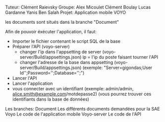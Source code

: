 Tuteur:
Clément Raievsky
Groupe:
Alex Micoulet
Clément Boulay 
Lucas Gardanne
Yanis Ben Salah
Projet: Application mobile VOYO

les documents sont situés dans la branche "Document"

Afin de pouvoir éxécuter l'application, il faut:
- Importer le fichier contenant le script SQL de la base
- Préparer l'API (voyo-server)
    - changer l'ip dans l'appsetting de server (voyo-server/Build/appsettings.json)
        ip = l'ip du poste faisant tourner l'API
    - changer l'adresse de la base dans appsetting (voyo-server/Build/appsettings.json) 
        (exemple: "Server=gigondas;User Id'';Password='';Database='';")
- Lancer l'API
- Lancer l'application
- vous connecter avec un identifiant
(exemple: admin/admin, alice.smith@example.com/motdepasse2)
(vous pourrez trouver ces identifiants dans la base de données)


Les branches:
    Document
        Les différents documents demandées pour la SAE
    Voyo
        Le code de l'application mobile
    Voyo-server
        Le code de l'API
